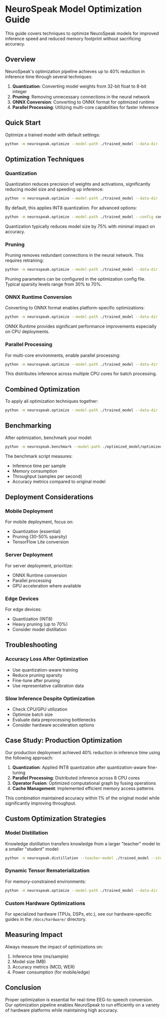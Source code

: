 
# NeuroSpeak Model Optimization Guide

This guide covers techniques to optimize NeuroSpeak models for improved inference speed and reduced memory footprint without sacrificing accuracy.

## Overview

NeuroSpeak's optimization pipeline achieves up to 40% reduction in inference time through several techniques:

1. **Quantization**: Converting model weights from 32-bit float to 8-bit integer
2. **Pruning**: Removing unnecessary connections in the neural network
3. **ONNX Conversion**: Converting to ONNX format for optimized runtime
4. **Parallel Processing**: Utilizing multi-core capabilities for faster inference

## Quick Start

Optimize a trained model with default settings:

```bash
python -m neurospeak.optimize --model-path ./trained_model --data-dir ./data --output-dir ./optimized_model
```

## Optimization Techniques

### Quantization

Quantization reduces precision of weights and activations, significantly reducing model size and speeding up inference:

```bash
python -m neurospeak.optimize --model-path ./trained_model --data-dir ./data --output-dir ./optimized_model
```

By default, this applies INT8 quantization. For advanced options:

```bash
python -m neurospeak.optimize --model-path ./trained_model --config configs/quantization.yaml
```

Quantization typically reduces model size by 75% with minimal impact on accuracy.

### Pruning

Pruning removes redundant connections in the neural network. This requires retraining:

```bash
python -m neurospeak.optimize --model-path ./trained_model --data-dir ./data --output-dir ./optimized_model --prune
```

Pruning parameters can be configured in the optimization config file. Typical sparsity levels range from 30% to 70%.

### ONNX Runtime Conversion

Converting to ONNX format enables platform-specific optimizations:

```bash
python -m neurospeak.optimize --model-path ./trained_model --data-dir ./data --output-dir ./optimized_model --to-onnx
```

ONNX Runtime provides significant performance improvements especially on CPU deployments.

### Parallel Processing

For multi-core environments, enable parallel processing:

```bash
python -m neurospeak.optimize --model-path ./trained_model --data-dir ./data --output-dir ./optimized_model --parallel --num-workers 4
```

This distributes inference across multiple CPU cores for batch processing.

## Combined Optimization

To apply all optimization techniques together:

```bash
python -m neurospeak.optimize --model-path ./trained_model --data-dir ./data --output-dir ./optimized_model --prune --num-workers 4
```

## Benchmarking

After optimization, benchmark your model:

```bash
python -m neurospeak.benchmark --model-path ./optimized_model/optimized_model --data-dir ./data/benchmark
```

The benchmark script measures:
- Inference time per sample
- Memory consumption
- Throughput (samples per second)
- Accuracy metrics compared to original model

## Deployment Considerations

### Mobile Deployment

For mobile deployment, focus on:
- Quantization (essential)
- Pruning (30-50% sparsity)
- TensorFlow Lite conversion

### Server Deployment

For server deployment, prioritize:
- ONNX Runtime conversion
- Parallel processing
- GPU acceleration where available

### Edge Devices

For edge devices:
- Quantization (INT8)
- Heavy pruning (up to 70%)
- Consider model distillation

## Troubleshooting

### Accuracy Loss After Optimization

- Use quantization-aware training
- Reduce pruning sparsity
- Fine-tune after pruning
- Use representative calibration data

### Slow Inference Despite Optimization

- Check CPU/GPU utilization
- Optimize batch size
- Evaluate data preprocessing bottlenecks
- Consider hardware acceleration options
## Case Study: Production Optimization

Our production deployment achieved 40% reduction in inference time using the following approach:

1. **Quantization**: Applied INT8 quantization after quantization-aware fine-tuning
2. **Parallel Processing**: Distributed inference across 8 CPU cores
3. **Operator Fusion**: Optimized computational graph by fusing operations
4. **Cache Management**: Implemented efficient memory access patterns

This combination maintained accuracy within 1% of the original model while significantly improving throughput.

## Custom Optimization Strategies

### Model Distillation

Knowledge distillation transfers knowledge from a larger "teacher" model to a smaller "student" model:

```bash
python -m neurospeak.distillation --teacher-model ./trained_model --student-config configs/small_model.yaml --data-dir ./data
```

### Dynamic Tensor Rematerialization

For memory-constrained environments:

```bash
python -m neurospeak.optimize --model-path ./trained_model --data-dir ./data --enable-rematerialization --mem-limit 4GB
```

### Custom Hardware Optimizations

For specialized hardware (TPUs, DSPs, etc.), see our hardware-specific guides in the `/docs/hardware/` directory.

## Measuring Impact

Always measure the impact of optimizations on:

1. Inference time (ms/sample)
2. Model size (MB)
3. Accuracy metrics (MCD, WER)
4. Power consumption (for mobile/edge)

## Conclusion

Proper optimization is essential for real-time EEG-to-speech conversion. Our optimization pipeline enables NeuroSpeak to run efficiently on a variety of hardware platforms while maintaining high accuracy.